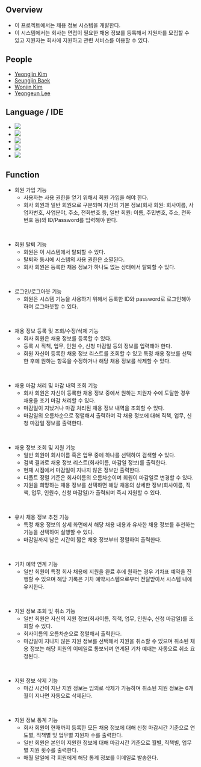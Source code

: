 ## Overview

* 이 프로젝트에서는 채용 정보 시스템을 개발한다.
* 이 시스템에서는 회사는 면접이 필요한 채용 정보를 등록해서 지원자를 모집할 수 있고 지원자는 회사에 지원하고 관련 서비스를 이용할 수 있다.

## People

* [Yeongjin Kim](https://github.com/kyj950514 "김영진")
* [Seungjin Baek](https://github.com/Seung-Jie "백승진")
* [Wonjin Kim](https://github.com/kim-wonjin "김원진")
* [Yeongeun Lee](https://github.com/ye0ngeun "이영은")

## Language / IDE

* <img src="https://img.shields.io/badge/C++-00599C?style=flat&logo=cplusplus&logoColor=white"/>
* <img src="https://img.shields.io/badge/Visual Studio-5C2D91?style=flat&logo=Visual Studio&logoColor=white"/>
* <img src="https://img.shields.io/badge/GitHub-181717?style=flat&logo=GitHub&logoColor=white"/>
* <img src="https://img.shields.io/badge/Notion-000000?style=flat&logo=Notion&logoColor=white"/>
* <img src="https://img.shields.io/badge/Slack-4A154B?style=flat&logo=Slack&logoColor=white"/>

## Function

* 회원 가입 기능
  * 사용자는 사용 권한을 얻기 위해서 회원 가입을 해야 한다.
  * 회사 회원과 일반 회원으로 구분되며 자신의 기본 정보(회사 회원: 회사이름, 사업자번호, 사업분야, 주소, 전화번호 등, 일반 회원: 이름, 주민번호, 주소, 전화번호 등)와 ID/Password를 입력해야 한다.

<br/>

* 회원 탈퇴 기능
  * 회원은 이 시스템에서 탈퇴할 수 있다.
  * 탈퇴와 동시에 시스템의 사용 권한은 소멸된다.
  * 회사 회원은 등록한 채용 정보가 하나도 없는 상태에서 탈퇴할 수 있다.

<br/>

* 로그인/로그아웃 기능
  * 회원은 시스템 기능을 사용하기 위해서 등록한 ID와 password로 로그인해야 하며 로그아웃할 수 있다.

<br/>

* 채용 정보 등록 및 조회/수정/삭제 기능
  * 회사 회원은 채용 정보를 등록할 수 있다.
  * 등록 시 직책, 업무, 인원 수, 신청 마감일 등의 정보를 입력해야 한다.
  * 회원 자신이 등록한 채용 정보 리스트를 조회할 수 있고 특정 채용 정보를 선택한 후에 원하는 항목을 수정하거나 해당 채용 정보를 삭제할 수 있다.

<br/>

* 채용 마감 처리 및 마감 내역 조회 기능
  * 회사 회원은 자신이 등록한 채용 정보 중에서 원하는 지원자 수에 도달한 경우 채용을 조기 마감 처리할 수 있다.
  * 마감일이 지났거나 마감 처리된 채용 정보 내역을 조회할 수 있다.
  * 마감일의 오름차순으로 정렬해서 출력하며 각 채용 정보에 대해 직책, 업무, 신청 마감일 정보를 출력한다.

<br/>

* 채용 정보 조회 및 지원 기능
  * 일반 회원이 회사이름 혹은 업무 중에 하나를 선택하여 검색할 수 있다.
  * 검색 결과로 채용 정보 리스트(회사이름, 마감일 정보)를 출력한다.
  * 현재 시점에서 마감일이 지나지 않은 정보만 출력한다.
  * 디폴트 정렬 기준은 회사이름의 오름차순이며 회원이 마감일로 변경할 수 있다.
  * 지원을 희망하는 채용 정보를 선택하면 해당 채용의 상세한 정보(회사이름, 직책, 업무, 인원수, 신청 마감일)가 출력되며 즉시 지원할 수 있다.

<br/>

* 유사 채용 정보 추천 기능
  * 특정 채용 정보의 상세 화면에서 해당 채용 내용과 유사한 채용 정보를 추천하는 기능을 선택하여 실행할 수 있다.
  * 마감일까지 남은 시간이 짧은 채용 정보부터 정렬하여 출력한다.

<br/>

* 기차 예약 연계 기능
  * 일반 회원이 특정 회사 채용에 지원을 완료 후에 원하는 경우 기차표 예약을 진행할 수 있으며 해당 기록은 기차 예약시스템으로부터 전달받아서 시스템 내에 유지한다.

<br/>

* 지원 정보 조회 및 취소 기능
  * 일반 회원은 자신의 지원 정보(회사이름, 직책, 업무, 인원수, 신청 마감일)를 조회할 수 있다.
  * 회사이름의 오름차순으로 정렬해서 출력한다.
  * 마감일이 지나지 않은 지원 정보를 선택해서 지원을 취소할 수 있으며 취소된 채용 정보는 해당 회원의 이메일로 통보되며 연계된 기차 예매는 자동으로 취소 요청된다.

<br/>

* 지원 정보 삭제 기능
  * 마감 시간이 지난 지원 정보는 임의로 삭제가 가능하며 취소된 지원 정보는 6개월이 지나면 자동으로 삭제된다.

<br/>

* 지원 정보 통계 기능
  * 회사 회원이 현재까지 등록한 모든 채용 정보에 대해 신청 마감시간 기준으로 연도별, 직책별 및 업무별 지원자 수를 출력한다.
  * 일반 회원은 본인이 지원한 정보에 대해 마감시간 기준으로 월별, 직책별, 업무별 지원 횟수를 출력한다.
  * 매월 말일에 각 회원에게 해당 통계 정보를 이메일로 발송한다.
